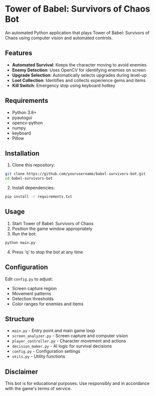 # Tower of Babel: Survivors of Chaos Bot

An automated Python application that plays Tower of Babel: Survivors of Chaos using computer vision and automated controls.

## Features

- **Automated Survival**: Keeps the character moving to avoid enemies
- **Enemy Detection**: Uses OpenCV for identifying enemies on screen
- **Upgrade Selection**: Automatically selects upgrades during level-up
- **Loot Collection**: Identifies and collects experience gems and items
- **Kill Switch**: Emergency stop using keyboard hotkey

## Requirements

- Python 3.8+
- pyautogui
- opencv-python
- numpy
- keyboard
- Pillow

## Installation

1. Clone this repository:
```bash
git clone https://github.com/yourusername/babel-survivors-bot.git
cd babel-survivors-bot
```

2. Install dependencies:
```bash
pip install -r requirements.txt
```

## Usage

1. Start Tower of Babel: Survivors of Chaos
2. Position the game window appropriately
3. Run the bot:
```bash
python main.py
```

4. Press 'q' to stop the bot at any time

## Configuration

Edit `config.py` to adjust:
- Screen capture region
- Movement patterns
- Detection thresholds
- Color ranges for enemies and items

## Structure

- `main.py` - Entry point and main game loop
- `screen_analyzer.py` - Screen capture and computer vision
- `player_controller.py` - Character movement and actions
- `decision_maker.py` - AI logic for survival decisions
- `config.py` - Configuration settings
- `utils.py` - Utility functions

## Disclaimer

This bot is for educational purposes. Use responsibly and in accordance with the game's terms of service.
